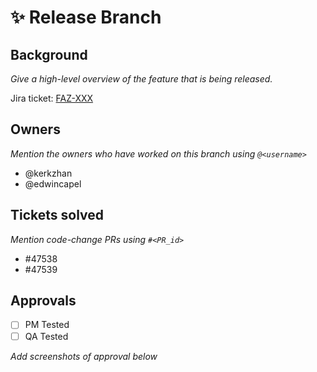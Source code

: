  # ✨ Release Branch

## Background
_Give a high-level overview of the feature that is being released._

Jira ticket: [FAZ-XXX](https://fazzfinancial.atlassian.net/browse/FAZ-XXXX)

## Owners
_Mention the owners who have worked on this branch using `@<username>`_

- @kerkzhan 
- @edwincapel

## Tickets solved
_Mention code-change PRs using `#<PR_id>`_

- #47538 
- #47539

## Approvals

- [ ] PM Tested
- [ ] QA Tested

_Add screenshots of approval below_


